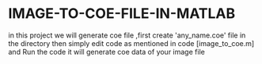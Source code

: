 # IMAGE-TO-COE-FILE-IN-MATLAB
in this project we will generate coe file ,first create 'any_name.coe' file in the directory then simply edit code as mentioned in code [image_to_coe.m] and Run the code it will generate coe data of your image file
